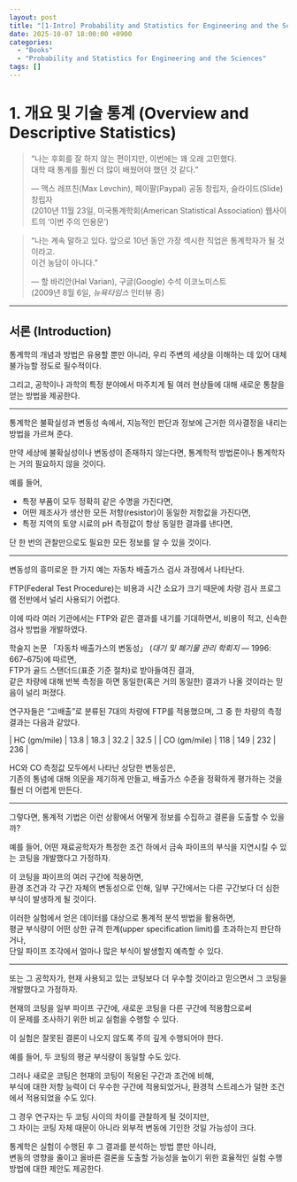 ```yaml
---
layout: post
title: "[1-Intro] Probability and Statistics for Engineering and the Sciences"
date: 2025-10-07 18:00:00 +0900
categories:
  - "Books"
  - "Probability and Statistics for Engineering and the Sciences"
tags: []
---
```


# 1. 개요 및 기술 통계 (Overview and Descriptive Statistics)

> “나는 후회를 잘 하지 않는 편이지만, 이번에는 꽤 오래 고민했다.  
> 대학 때 통계를 훨씬 더 많이 배웠어야 했던 것 같다.”  
>
> — 맥스 레프친(Max Levchin), 페이팔(Paypal) 공동 창립자, 슬라이드(Slide) 창립자  
>   (2010년 11월 23일, 미국통계학회(American Statistical Association) 웹사이트의 ‘이번 주의 인용문’)

> “나는 계속 말하고 있다. 앞으로 10년 동안 가장 섹시한 직업은 통계학자가 될 것이라고.  
> 이건 농담이 아니다.”  
>
> — 할 바리안(Hal Varian), 구글(Google) 수석 이코노미스트  
>   (2009년 8월 6일, *뉴욕타임스* 인터뷰 중)

---

## 서론 (Introduction)

통계학의 개념과 방법은 유용할 뿐만 아니라, 우리 주변의 세상을 이해하는 데 있어 대체 불가능할 정도로 필수적이다.  

그리고, 공학이나 과학의 특정 분야에서 마주치게 될 여러 현상들에 대해 새로운 통찰을 얻는 방법을 제공한다.  

---

통계학은 불확실성과 변동성 속에서, 지능적인 판단과 정보에 근거한 의사결정을 내리는 방법을 가르쳐 준다.  

만약 세상에 불확실성이나 변동성이 존재하지 않는다면, 통계학적 방법론이나 통계학자는 거의 필요하지 않을 것이다.  

예를 들어,  
- 특정 부품이 모두 정확히 같은 수명을 가진다면,  
- 어떤 제조사가 생산한 모든 저항(resistor)이 동일한 저항값을 가진다면,  
- 특정 지역의 토양 시료의 pH 측정값이 항상 동일한 결과를 낸다면,  

단 한 번의 관찰만으로도 필요한 모든 정보를 알 수 있을 것이다.  

---

변동성의 흥미로운 한 가지 예는 자동차 배출가스 검사 과정에서 나타난다.  

FTP(Federal Test Procedure)는 비용과 시간 소요가 크기 때문에 차량 검사 프로그램 전반에서 널리 사용되기 어렵다.  

이에 따라 여러 기관에서는 FTP와 같은 결과를 내기를 기대하면서, 비용이 적고, 신속한 검사 방법을 개발하였다.  

학술지 논문 「자동차 배출가스의 변동성」 (*대기 및 폐기물 관리 학회지* — 1996: 667–675)에 따르면,  
FTP가 골드 스탠더드(표준 기준 절차)로 받아들여진 결과,  
같은 차량에 대해 반복 측정을 하면 동일한(혹은 거의 동일한) 결과가 나올 것이라는 믿음이 널리 퍼졌다.

연구자들은 “고배출”로 분류된 7대의 차량에 FTP를 적용했으며, 그 중 한 차량의 측정 결과는 다음과 같았다.  

| HC (gm/mile) | 13.8 | 18.3 | 32.2 | 32.5 |
| CO (gm/mile) | 118 | 149 | 232 | 236 |

HC와 CO 측정값 모두에서 나타난 상당한 변동성은,  
기존의 통념에 대해 의문을 제기하게 만들고, 배출가스 수준을 정확하게 평가하는 것을 훨씬 더 어렵게 만든다.

---

그렇다면, 통계적 기법은 이런 상황에서 어떻게 정보를 수집하고 결론을 도출할 수 있을까?  

예를 들어, 어떤 재료공학자가 특정한 조건 하에서 금속 파이프의 부식을 지연시킬 수 있는 코팅을 개발했다고 가정하자.  

이 코팅을 파이프의 여러 구간에 적용하면,  
환경 조건과 각 구간 자체의 변동성으로 인해, 일부 구간에서는 다른 구간보다 더 심한 부식이 발생하게 될 것이다.

이러한 실험에서 얻은 데이터를 대상으로 통계적 분석 방법을 활용하면,  
평균 부식량이 어떤 상한 규격 한계(upper specification limit)를 초과하는지 판단하거나,  
단일 파이프 조각에서 얼마나 많은 부식이 발생할지 예측할 수 있다.

---

또는 그 공학자가, 현재 사용되고 있는 코팅보다 더 우수할 것이라고 믿으면서 그 코팅을 개발했다고 가정하자.
 
현재의 코팅을 일부 파이프 구간에, 새로운 코팅을 다른 구간에 적용함으로써  
이 문제를 조사하기 위한 비교 실험을 수행할 수 있다.

이 실험은 잘못된 결론이 나오지 않도록 주의 깊게 수행되어야 한다.

예를 들어, 두 코팅의 평균 부식량이 동일할 수도 있다.  
  
그러나 새로운 코팅은 현재의 코팅이 적용된 구간과 조건에 비해,  
부식에 대한 저항 능력이 더 우수한 구간에 적용되었거나, 환경적 스트레스가 덜한 조건에서 적용되었을 수도 있다.

그 경우 연구자는 두 코팅 사이의 차이를 관찰하게 될 것이지만,  
그 차이는 코팅 자체 때문이 아니라 외부적 변동에 기인한 것일 가능성이 크다.

통계학은 실험이 수행된 후 그 결과를 분석하는 방법 뿐만 아니라,  
변동의 영향을 줄이고 올바른 결론을 도출할 가능성을 높이기 위한 효율적인 실험 수행 방법에 대한 제안도 제공한다.